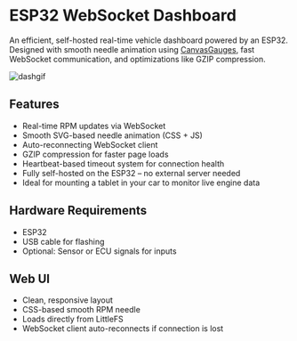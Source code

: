 # ESP32 WebSocket Dashboard

An efficient, self-hosted real-time vehicle dashboard powered by an ESP32. Designed with smooth needle animation using [CanvasGauges](https://canvas-gauges.com/), fast WebSocket communication, and optimizations like GZIP compression.

![dashgif](https://github.com/user-attachments/assets/c9d0ad6e-0117-4890-9a22-09e2b994efaf)

## Features

- Real-time RPM updates via WebSocket
- Smooth SVG-based needle animation (CSS + JS)
- Auto-reconnecting WebSocket client
- GZIP compression for faster page loads
- Heartbeat-based timeout system for connection health
- Fully self-hosted on the ESP32 – no external server needed
- Ideal for mounting a tablet in your car to monitor live engine data

## Hardware Requirements

- ESP32
- USB cable for flashing
- Optional: Sensor or ECU signals for inputs

## Web UI

- Clean, responsive layout
- CSS-based smooth RPM needle
- Loads directly from LittleFS
- WebSocket client auto-reconnects if connection is lost
